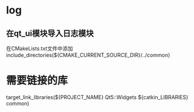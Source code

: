 
# log

## 在qt_ui模块导入日志模块

在CMakeLists.txt文件中添加
include_directories(${CMAKE_CURRENT_SOURCE_DIR}/../common)
# 需要链接的库
target_link_libraries(${PROJECT_NAME} Qt5::Widgets ${catkin_LIBRARIES} common)

